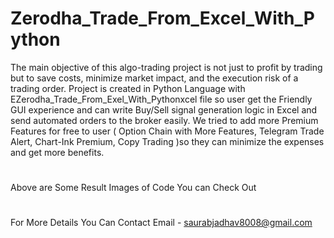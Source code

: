 # Zerodha_Trade_From_Excel_With_Python

The main objective of this algo-trading project is not just to profit by trading but to save costs, minimize market impact, and the execution risk of a trading order. Project is created in Python Language with EZerodha_Trade_From_Exel_With_Pythonxcel file so user get the Friendly GUI experience and can write Buy/Sell signal generation logic in Excel and send automated orders to the broker easily. We tried to add more Premium Features for free to user ( Option Chain with More Features, Telegram Trade Alert, Chart-Ink Premium, Copy Trading )so they can minimize the expenses and get more benefits.

#
Above are Some Result Images of Code You can Check Out

#
For More Details You Can Contact Email - saurabjadhav8008@gmail.com
